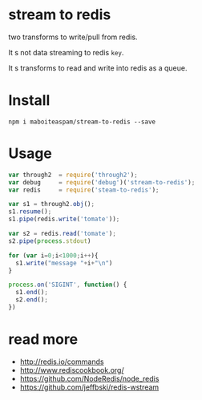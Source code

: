 # stream to redis

two transforms to write/pull from redis.

It s not data streaming to redis `key`.

It s transforms to read and write into redis as a queue.

# Install

    npm i maboiteaspam/stream-to-redis --save

# Usage

```js
var through2  = require('through2');
var debug     = require('debug')('stream-to-redis');
var redis     = require('steam-to-redis');

var s1 = through2.obj();
s1.resume();
s1.pipe(redis.write('tomate'));

var s2 = redis.read('tomate');
s2.pipe(process.stdout)

for (var i=0;i<1000;i++){
  s1.write("message "+i+"\n")
}

process.on('SIGINT', function() {
  s1.end();
  s2.end();
})
```

# read more

- http://redis.io/commands
- http://www.rediscookbook.org/
- https://github.com/NodeRedis/node_redis
- https://github.com/jeffbski/redis-wstream